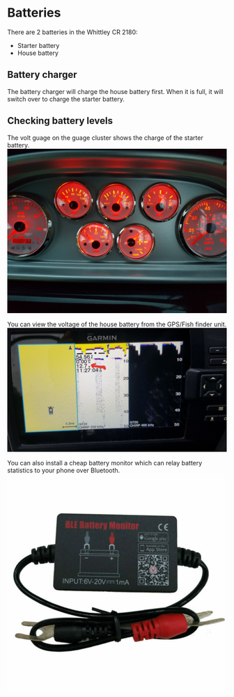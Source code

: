 # Batteries

There are 2 batteries in the Whittley CR 2180:
- Starter battery
- House battery

## Battery charger
The battery charger will charge the house battery first. When it is full, it will switch over to charge the starter battery.

## Checking battery levels
The volt guage on the guage cluster shows the charge of the starter battery.
![Starter battery indicator](/images/BatteryVoltage1.jpg)

You can view the voltage of the house battery from the GPS/Fish finder unit.
![Starter battery indicator](/images/BatteryVoltage2.jpg)

You can also install a cheap battery monitor which can relay battery statistics to your phone over Bluetooth.
![Battery Monitor](/images/BatteryMonitor.jpg)